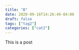 ```yaml
---
title: "B"
date: 2020-09-16T14:26:49-04:00
draft: false
tags: ["tag2"]
categories: ["cat2"]
---
```


This is a post
